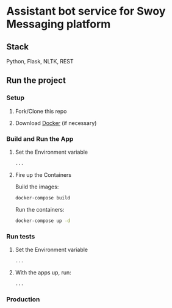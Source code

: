 # Assistant bot service for Swoy Messaging platform

## Stack

Python, Flask, NLTK, REST

## Run the project

### Setup

1. Fork/Clone this repo

1. Download [Docker](https://docs.docker.com/docker-for-mac/install/) (if necessary)

### Build and Run the App

1. Set the Environment variable

    ```sh
    ...
    ```

1. Fire up the Containers

    Build the images:

    ```sh
    docker-compose build
    ```

    Run the containers:

    ```sh
    docker-compose up -d
    ```

### Run tests

1. Set the Environment variable

    ```sh
    ...
    ```

1. With the apps up, run:

    ```sh
    ...
    ```

### Production
